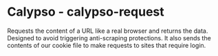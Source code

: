 Calypso - calypso-request
================================

Requests the content of a URL like a real browser and returns the data. Designed to avoid triggering anti-scraping
protections. It also sends the contents of our cookie file to make requests to sites that require login.
